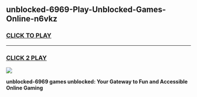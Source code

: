 
## unblocked-6969-Play-Unblocked-Games-Online-n6vkz
<h3>
<a href="https://premium76.site?title=unblocked-6969&ref=25A">CLICK TO PLAY</a></h3>
<hr>

<h3>
<a href="https://premium76.site?title=unblocked-6969&ref=25A">CLICK 2 PLAY</a>
  
</h3>

<a href="https://premium76.site?title=unblocked-6969&ref=25A"><img src="https://clearcache.store/games.png"></a>


**unblocked-6969 games unblocked: Your Gateway to Fun and Accessible Online Gaming**

